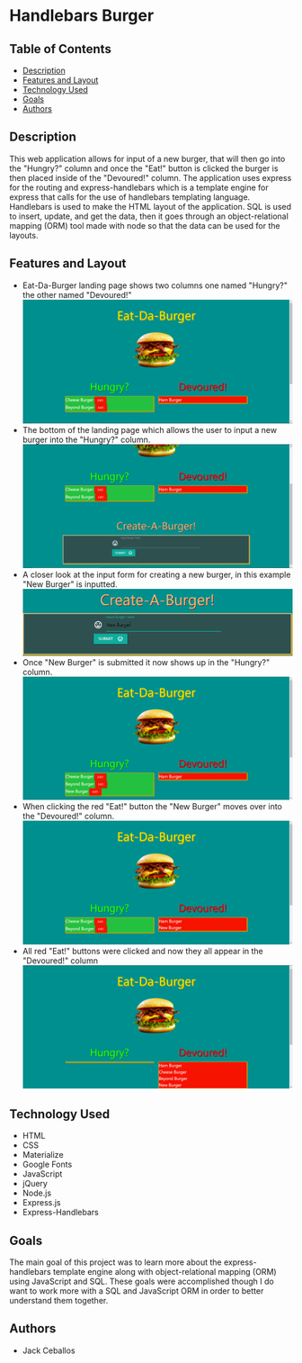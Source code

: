 # Handlebars Burger

## Table of Contents
- [Description](#description)
- [Features and Layout](#features-and-layout)
- [Technology Used](#technology-used)
- [Goals](#goals)
- [Authors](#authors)

## Description
This web application allows for input of a new burger, that will then go into the "Hungry?" column and once the "Eat!" button is clicked the burger is then placed inside of the "Devoured!" column. The application uses express for the routing and express-handlebars which is a template engine for express that calls for the use of handlebars templating language. Handlebars is used to make the HTML layout of the application. SQL is used to insert, update, and get the data, then it goes through an object-relational mapping (ORM) tool made with node so that the data can be used for the layouts.

## Features and Layout
- Eat-Da-Burger landing page shows two columns one named "Hungry?" the other named "Devoured!"
![Landing Page](public/assets/images/landing00.png)
- The bottom of the landing page which allows the user to input a new burger into the "Hungry?" column.
![End of the Landing Page](public/assets/images/landing01.png)
- A closer look at the input form for creating a new burger, in this example "New Burger" is inputted.
![Input Form](public/assets/images/input.png)
- Once "New Burger" is submitted it now shows up in the "Hungry?" column.
!["New Burger" is in the "Hungry?" column](public/assets/images/landing02.png)
- When clicking the red "Eat!" button the "New Burger" moves over into the "Devoured!" column.
!["New Burger" is in the "Devoured!" column](public/assets/images/click00.png)
- All red "Eat!" buttons were clicked and now they all appear in the "Devoured!" column
![All burgers in the "Devoured!" column](public/assets/images/click01.png)
## Technology Used
- HTML
- CSS
- Materialize
- Google Fonts
- JavaScript
- jQuery
- Node.js
- Express.js
- Express-Handlebars

## Goals
The main goal of this project was to learn more about the express-handlebars template engine along with object-relational mapping (ORM) using JavaScript and SQL. These goals were accomplished though I do want to work more with a SQL and JavaScript ORM in order to better understand them together.

## Authors
- Jack Ceballos